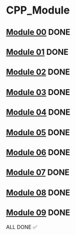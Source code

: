 # CPP_Module
## [Module 00](https://github.com/Daniel-0liver/CPP_Module/tree/main/CPP_Module_00) DONE
## [Module 01](https://github.com/Daniel-0liver/CPP_Module/tree/main/CPP_Module_01) DONE
## [Module 02](https://github.com/Daniel-0liver/CPP_Module/tree/main/CPP_Module_02) DONE
## [Module 03](https://github.com/Daniel-0liver/CPP_Module/tree/main/CPP_Module_03) DONE
## [Module 04](https://github.com/Daniel-0liver/CPP_Module/tree/main/CPP_Module_04) DONE
## [Module 05](https://github.com/Daniel-0liver/CPP_Module/tree/main/CPP_Module_05) DONE
## [Module 06](https://github.com/Daniel-0liver/CPP_Module/tree/main/CPP_Module_06) DONE
## [Module 07](https://github.com/Daniel-0liver/CPP_Module/tree/main/CPP_Module_07) DONE
## [Module 08](https://github.com/Daniel-0liver/CPP_Module/tree/main/CPP_Module_08) DONE
## [Module 09](https://github.com/Daniel-0liver/CPP_Module/tree/main/CPP_Module_09) DONE

ALL DONE ✅